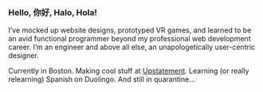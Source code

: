 ### Hello, 你好, Halo, Hola!

I’ve mocked up website designs, prototyped VR games, and learned to be an avid functional programmer beyond my professional web development career. I’m an engineer and above all else, an unapologetically user-centric designer.

Currently in Boston. Making cool stuff at [Upstatement](www.upstatement.com). Learning (or really relearning) Spanish on Duolingo. And still in quarantine...
